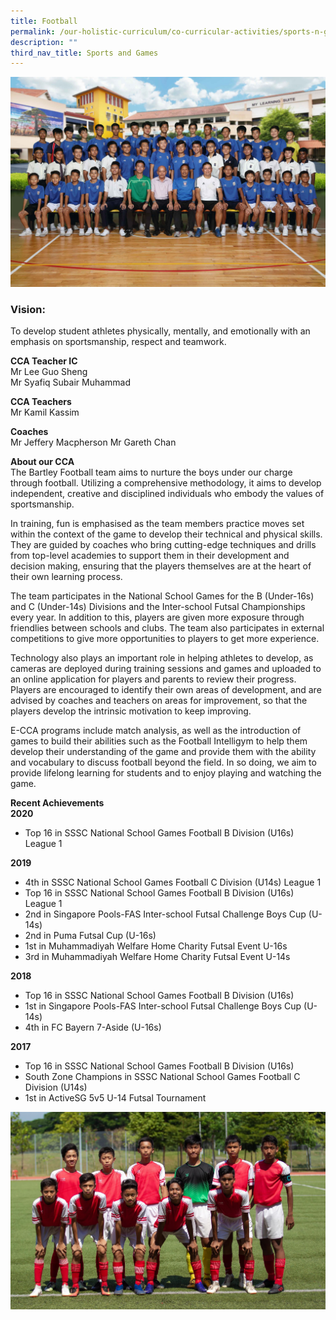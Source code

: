 ```yaml
---
title: Football
permalink: /our-holistic-curriculum/co-curricular-activities/sports-n-games/football
description: ""
third_nav_title: Sports and Games
---
```

![](/images/Football-Formal.jpg)

### Vision:
To develop student athletes physically, mentally, and emotionally with an emphasis on sportsmanship, respect and teamwork.

**CCA Teacher IC** <br>
Mr Lee Guo Sheng <br>
Mr Syafiq Subair Muhammad 

**CCA Teachers** <br>
Mr Kamil Kassim

**Coaches** <br>
Mr Jeffery Macpherson
Mr Gareth Chan

**About our CCA** <br>
The Bartley Football team aims to nurture the boys under our charge through football. Utilizing a comprehensive methodology, it aims to develop independent, creative and disciplined individuals who embody the values of sportsmanship.

In training, fun is emphasised as the team members practice moves set within the context of the game to develop their technical and physical skills. They are guided by coaches who bring cutting-edge techniques and drills from top-level academies to support them in their development and decision making, ensuring that the players themselves are at the heart of their own learning process.

The team participates in the National School Games for the B (Under-16s) and C (Under-14s) Divisions and the Inter-school Futsal Championships every year. In addition to this, players are given more exposure through friendlies between schools and clubs. The team also participates in external competitions to give more opportunities to players to get more experience. 

Technology also plays an important role in helping athletes to develop, as cameras are deployed during training sessions and games and uploaded to an online application for players and parents to review their progress. Players are encouraged to identify their own areas of development, and are advised by coaches and teachers on areas for improvement, so that the players develop the intrinsic motivation to keep improving. 

E-CCA programs include match analysis, as well as the introduction of games to build their abilities such as the Football Intelligym to help them develop their understanding of the game and provide them with the ability and vocabulary to discuss football beyond the field. In so doing, we aim to provide lifelong learning for students and to enjoy playing and watching the game. 

**Recent Achievements** <br>
**2020** 
- Top 16 in SSSC National School Games Football B Division (U16s) League 1

**2019** 
- 4th in SSSC National School Games Football C Division (U14s) League 1
- Top 16 in SSSC National School Games Football B Division (U16s) League 1
- 2nd in Singapore Pools-FAS Inter-school Futsal Challenge Boys Cup (U-14s)
- 2nd in Puma Futsal Cup (U-16s)
- 1st in Muhammadiyah Welfare Home Charity Futsal Event U-16s
- 3rd in Muhammadiyah Welfare Home Charity Futsal Event U-14s

**2018** 
- Top 16 in SSSC National School Games Football B Division (U16s)
- 1st in Singapore Pools-FAS Inter-school Futsal Challenge Boys Cup (U-14s)
- 4th in FC Bayern 7-Aside (U-16s)


**2017** 
- Top 16 in SSSC National School Games Football B Division (U16s)
- South Zone Champions in SSSC National School Games Football C Division (U14s)
- 1st in ActiveSG 5v5 U-14 Futsal Tournament

![](/images/image1%20(1).jpg)